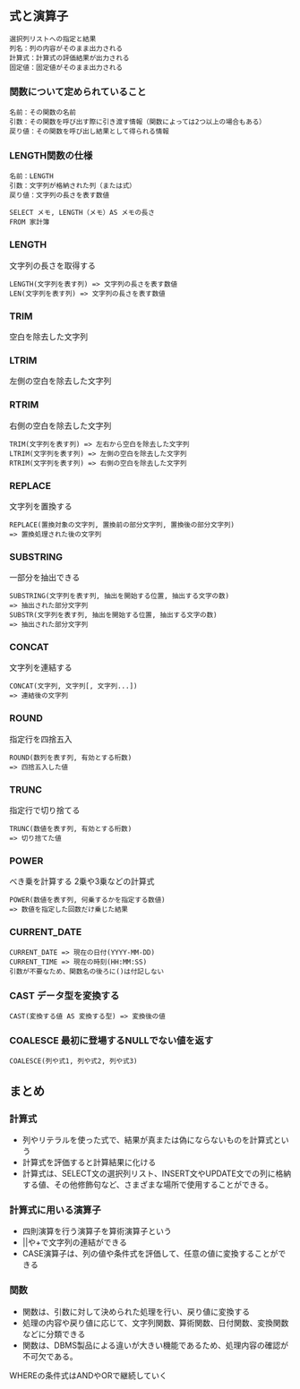 ## 式と演算子

```
選択列リストへの指定と結果
列名：列の内容がそのまま出力される
計算式：計算式の評価結果が出力される
固定値：固定値がそのまま出力される
```

### 関数について定められていること
```
名前：その関数の名前
引数：その関数を呼び出す際に引き渡す情報（関数によっては2つ以上の場合もある）
戻り値：その関数を呼び出し結果として得られる情報
```

### LENGTH関数の仕様
```
名前：LENGTH
引数：文字列が格納された列（または式）
戻り値：文字列の長さを表す数値
```

```
SELECT メモ, LENGTH（メモ）AS メモの長さ
FROM 家計簿
```

### LENGTH
文字列の長さを取得する

```
LENGTH(文字列を表す列) => 文字列の長さを表す数値
LEN(文字列を表す列) => 文字列の長さを表す数値
```


### TRIM
空白を除去した文字列

### LTRIM
左側の空白を除去した文字列

### RTRIM
右側の空白を除去した文字列

```
TRIM(文字列を表す列) => 左右から空白を除去した文字列
LTRIM(文字列を表す列) => 左側の空白を除去した文字列
RTRIM(文字列を表す列) => 右側の空白を除去した文字列
```

### REPLACE
文字列を置換する
```
REPLACE(置換対象の文字列, 置換前の部分文字列, 置換後の部分文字列)
=> 置換処理された後の文字列
```

### SUBSTRING
一部分を抽出できる
```
SUBSTRING(文字列を表す列, 抽出を開始する位置, 抽出する文字の数)
=> 抽出された部分文字列
SUBSTR(文字列を表す列, 抽出を開始する位置, 抽出する文字の数)
=> 抽出された部分文字列
```

### CONCAT
文字列を連結する
```
CONCAT(文字列, 文字列[, 文字列...])
=> 連結後の文字列
```

### ROUND
指定行を四捨五入

```
ROUND(数列を表す列, 有効とする桁数)
=> 四捨五入した値
```

### TRUNC
指定行で切り捨てる
```
TRUNC(数値を表す列, 有効とする桁数)
=> 切り捨てた値
```

### POWER 
べき乗を計算する
2乗や3乗などの計算式

```
POWER(数値を表す列, 何乗するかを指定する数値)
=> 数値を指定した回数だけ乗じた結果
```

### CURRENT_DATE 
```
CURRENT_DATE => 現在の日付(YYYY-MM-DD)
CURRENT_TIME => 現在の時刻(HH:MM:SS)
引数が不要なため、関数名の後ろに()は付記しない
```

### CAST データ型を変換する
```
CAST(変換する値 AS 変換する型) => 変換後の値
```

### COALESCE 最初に登場するNULLでない値を返す
```
COALESCE(列や式1, 列や式2, 列や式3)
```

## まとめ
### 計算式

* 列やリテラルを使った式で、結果が真または偽にならないものを計算式という
* 計算式を評価すると計算結果に化ける
* 計算式は、SELECT文の選択列リスト、INSERT文やUPDATE文での列に格納する値、その他修飾句など、さまざまな場所で使用することができる。

### 計算式に用いる演算子
* 四則演算を行う演算子を算術演算子という
* ||や+で文字列の連結ができる
* CASE演算子は、列の値や条件式を評価して、任意の値に変換することができる

### 関数
* 関数は、引数に対して決められた処理を行い、戻り値に変換する
* 処理の内容や戻り値に応じて、文字列関数、算術関数、日付関数、変換関数などに分類できる
* 関数は、DBMS製品による違いが大きい機能であるため、処理内容の確認が不可欠である。

WHEREの条件式はANDやORで継続していく